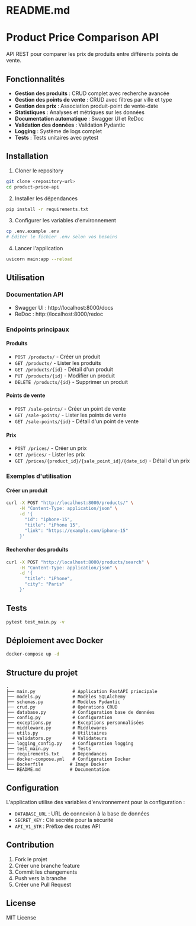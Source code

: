 # README.md
# Product Price Comparison API

API REST pour comparer les prix de produits entre différents points de vente.

## Fonctionnalités

- **Gestion des produits** : CRUD complet avec recherche avancée
- **Gestion des points de vente** : CRUD avec filtres par ville et type
- **Gestion des prix** : Association produit-point de vente-date
- **Statistiques** : Analyses et métriques sur les données
- **Documentation automatique** : Swagger UI et ReDoc
- **Validation des données** : Validation Pydantic
- **Logging** : Système de logs complet
- **Tests** : Tests unitaires avec pytest

## Installation

1. Cloner le repository
```bash
git clone <repository-url>
cd product-price-api
```

2. Installer les dépendances
```bash
pip install -r requirements.txt
```

3. Configurer les variables d'environnement
```bash
cp .env.example .env
# Éditer le fichier .env selon vos besoins
```

4. Lancer l'application
```bash
uvicorn main:app --reload
```

## Utilisation

### Documentation API
- Swagger UI : http://localhost:8000/docs
- ReDoc : http://localhost:8000/redoc

### Endpoints principaux

#### Produits
- `POST /products/` - Créer un produit
- `GET /products/` - Lister les produits
- `GET /products/{id}` - Détail d'un produit
- `PUT /products/{id}` - Modifier un produit
- `DELETE /products/{id}` - Supprimer un produit

#### Points de vente
- `POST /sale-points/` - Créer un point de vente
- `GET /sale-points/` - Lister les points de vente
- `GET /sale-points/{id}` - Détail d'un point de vente

#### Prix
- `POST /prices/` - Créer un prix
- `GET /prices/` - Lister les prix
- `GET /prices/{product_id}/{sale_point_id}/{date_id}` - Détail d'un prix

### Exemples d'utilisation

#### Créer un produit
```bash
curl -X POST "http://localhost:8000/products/" \
     -H "Content-Type: application/json" \
     -d '{
       "id": "iphone-15",
       "title": "iPhone 15",
       "link": "https://example.com/iphone-15"
     }'
```

#### Rechercher des produits
```bash
curl -X POST "http://localhost:8000/products/search" \
     -H "Content-Type: application/json" \
     -d '{
       "title": "iPhone",
       "city": "Paris"
     }'
```

## Tests

```bash
pytest test_main.py -v
```

## Déploiement avec Docker

```bash
docker-compose up -d
```

## Structure du projet

```
.
├── main.py              # Application FastAPI principale
├── models.py            # Modèles SQLAlchemy
├── schemas.py           # Modèles Pydantic
├── crud.py              # Opérations CRUD
├── database.py          # Configuration base de données
├── config.py            # Configuration
├── exceptions.py        # Exceptions personnalisées
├── middleware.py        # Middlewares
├── utils.py             # Utilitaires
├── validators.py        # Validateurs
├── logging_config.py    # Configuration logging
├── test_main.py         # Tests
├── requirements.txt     # Dépendances
├── docker-compose.yml   # Configuration Docker
├── Dockerfile          # Image Docker
└── README.md           # Documentation
```

## Configuration

L'application utilise des variables d'environnement pour la configuration :

- `DATABASE_URL` : URL de connexion à la base de données
- `SECRET_KEY` : Clé secrète pour la sécurité
- `API_V1_STR` : Préfixe des routes API

## Contribution

1. Fork le projet
2. Créer une branche feature
3. Commit les changements
4. Push vers la branche
5. Créer une Pull Request

## License

MIT License
